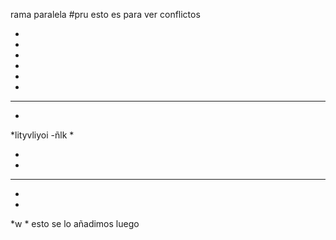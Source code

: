 rama paralela
#pru
esto es para ver conflictos

*
*
*
*
*
*
***********

*
*lityvliyoi -ñlk
*

*
*
*****************
*
*
*w
*
esto se lo añadimos luego
